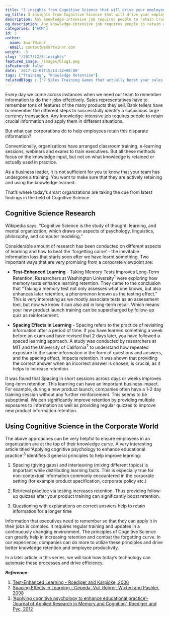 ```yaml
---
title: "3 insights from Cognitive Science that will drive your employee knowledge"
og_title: 3 insights from Cognitive Science that will drive your employee knowledge
description: Any knowledge-intensive job requires people to retain crucial information and apply them in different situations. But what can corporates do to help employees retain this disparate information?
og_description: Any knowledge-intensive job requires people to retain crucial information and apply them in different situations. But what can corporates do to help employees retain this disparate information?
categories: ["ACM"]
id: 3
author:
  name: SmartWinnr
  email: contact@smartwinnr.com
weight: -3
slug: "/2017/12/3-insights"
featured_image: /images/blog1.png
isFeatured: false
date: '2017-12-07T15:14:32+08:00'
tags: ["Training", "Knowledge Retention"]
relatedBlogs : ["7 Sales Training Games that actually boost your sales team’s skills", "5 Ways to make Compliance Training Fun and Engaging", "Microlearning as a supplement for LMS"]
---
```


Every day we come across instances when we need our team to remember information to do their jobs effectively. Sales representatives have to remember tons of features of the many products they sell. Bank tellers have to remember the different steps to successfully identify a suspicious large currency transaction. Any knowledge-intensive job requires people to retain crucial information and apply them in different situations.

But what can corporations do to help employees retain this disparate information?

Conventionally, organizations have arranged classroom training, e-learning sessions, webinars and exams to train executives. But all these methods focus on the knowledge input, but not on what knowledge is retained or actually used in practice.

As a business leader, it is not sufficient for you to know that your team has undergone a training. You want to make sure that they are actively retaining and using the knowledge learned.

That’s where today’s smart organizations are taking the cue from latest findings in the field of Cognitive Science.

## Cognitive Science Research

Wikipedia says, “Cognitive Science is the study of thought, learning, and mental organization, which draws on aspects of psychology, linguistics, philosophy, and computer modeling.”

Considerable amount of research has been conducted on different aspects of learning and how to beat the ‘forgetting curve’ - the inevitable information loss that starts soon after we have learnt something. Two important ways that are very promising from a corporate viewpoint are:

  * **Test-Enhanced Learning** - Taking Memory Tests Improves Long-Term Retention: Researchers at Washington University<sup>1</sup> were exploring how memory tests enhance learning retention. They came to the conclusion that “Taking a memory test not only assesses what one knows, but also enhances later retention, a phenomenon known as the testing effect.” This is very interesting as we mostly associate tests as an assessment tool, but now we know it can also aid in long-term recall. Which means your new product launch training can be supercharged by follow-up quiz as reinforcement.

  * **Spacing Effects in Learning** -  Spacing refers to the practice of revisiting information after a period of time. If you have learned something a week before an exam and have revised that 2 days later, you have followed a spaced learning approach. A study was conducted by researchers at MIT and the University of California<sup>2</sup> to understand how repeated exposure to the same information in the form of questions and answers, and the spacing effect, impacts retention. It was shown that providing the correct answer when an incorrect answer is chosen, is crucial, as it helps to increase retention.

It was found that Spacing in short sessions across days or weeks improves long-term retention. This learning can have an important business impact. For example, during a new product launch, companies often have a 1-2 day training session without any further reinforcement. This seems to be suboptimal. We can significantly improve retention by providing multiple exposures to information as well as providing regular quizzes to improve new product information retention.

## Using Cognitive Science in the Corporate World

The above approaches can be very helpful to ensure employees in an organization are at the top of their knowledge curve. A very interesting article titled ‘Applying cognitive psychology to enhance educational practice'<sup>3</sup> identifies 3 general principles to help improve learning:

  1.  Spacing (giving gaps) and interleaving (mixing different topics) is important while distributing learning facts. This is especially true for non-contextual information commonly encountered in the corporate setting (for example product specification, corporate policy etc.)

  2.  Retrieval practice via testing increases retention. Thus providing follow-up quizzes after your product training can significantly boost retention.

  3.  Questioning with explanations on correct answers help to retain information for a longer time

Information that executives need to remember so that they can apply it in their jobs is complex. It requires regular training and updates in a continuously changing environment. The principles of Cognitive Science can greatly help in increasing retention and combat the forgetting curve. In our experience, companies can do more to utilize these principles and drive better knowledge retention and employee productivity.

In a later article in this series, we will look how today’s technology can automate these processes and drive efficiency.

**_Reference:_**

  1.  [Test-Enhanced Learning - Roediger and Karpicke, 2006](http://learninglab.psych.purdue.edu/downloads/2006_Roediger_Karpicke_PsychSci.pdf)
  2.  [Spacing Effects in Learning - Cepeda, Vul, Rohrer, Wixted and Pashler, 2008](http://wixtedlab.ucsd.edu/publications/wixted/Cepeda_Vul_Rohrer_Wixted_Pashler.pdf)
  3.  [‘Applying cognitive psychology to enhance educational practice’- ‘Journal of Applied Research in Memory and Cognition’, Roediger and Pyc, 2012](http://psych.wustl.edu/memory/Roddy%20article%20PDF%27s/Roediger%20&%20Pyc%20(2012)a_MemCog.pdf)
